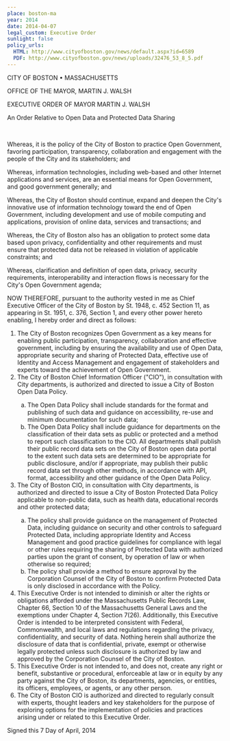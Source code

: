 ```yaml
---
place: boston-ma
year: 2014
date: 2014-04-07
legal_custom: Executive Order
sunlight: false
policy_urls:
  HTML: http://www.cityofboston.gov/news/default.aspx?id=6589
  PDF: http://www.cityofboston.gov/news/uploads/32476_53_8_5.pdf
---
```


<p>CITY OF BOSTON • MASSACHUSETTS</p>
<p>OFFICE OF THE MAYOR, MARTIN J. WALSH</p>
<p>EXECUTIVE ORDER OF MAYOR MARTIN J. WALSH</p>
<p>An Order Relative to Open Data and Protected Data Sharing</p>
<br>
<p>Whereas, it is the policy of the City of Boston to practice Open Government, favoring participation, transparency, collaboration and engagement with the people of the City and its stakeholders; and</p>
<p>Whereas, information technologies, including web-based and other Internet applications and services, are an essential means for Open Government, and good government generally; and</p>
<p>Whereas, the City of Boston should continue, expand and deepen the City's innovative use of information technology toward the end of Open Government, including development and use of mobile computing and applications, provision of online data, services and transactions; and</p>
<p>Whereas, the City of Boston also has an obligation to protect some data based upon privacy, confidentiality and other requirements and must ensure that protected data not be released in violation of applicable constraints; and</p>
<p>Whereas, clarification and definition of open data, privacy, security requirements, interoperability and interaction flows is necessary for the City's Open Government agenda;</p>
<p>NOW THEREFORE, pursuant to the authority vested in me as Chief Executive Officer of the City of Boston by St. 1948, c. 452 Section 11, as appearing in St. 1951, c. 376, Section 1, and every other power hereto enabling, I hereby order and direct as follows:</p>
<ol type="1">
    <li>The City of Boston recognizes Open Government as a key means for enabling public participation, transparency, collaboration and effective government, including by ensuring the availability and use of Open Data, appropriate security and sharing of Protected Data, effective use of Identity and Access Management and engagement of stakeholders and experts toward the achievement of Open Government.</li>
    <li>The City of Boston Chief Information Officer ("CIO"), in consultation with City departments, is authorized and directed to issue a City of Boston Open Data Policy.</li>
    <ol type="a">
        <li>The Open Data Policy shall include standards for the format and publishing of such data and guidance on accessibility, re-use and minimum documentation for such data;</li>
        <li>The Open Data Policy shall include guidance for departments on the classification of their data sets as public or protected and a method to report such classification to the CIO. All departments shall publish their public record data sets on the City of Boston open data portal to the extent such data sets are determined to be appropriate for public disclosure, and/or if appropriate, may publish their public record data set through other methods, in accordance with API, format, accessibility and other guidance of the Open Data Policy.</li>
    </ol>
    <li>The City of Boston CIO, in consultation with City departments, is authorized and directed to issue a City of Boston Protected Data Policy applicable to non-public data, such as health data, educational records and other protected data;</li>
    <ol type="a">
        <li>The policy shall provide guidance on the management of Protected Data, including guidance on security and other controls to safeguard Protected Data, including appropriate Identity and Access Management and good practice guidelines for compliance with legal or other rules requiring the sharing of Protected Data with authorized parties upon the grant of consent, by operation of law or when otherwise so required;</li>
        <li>The policy shall provide a method to ensure approval by the Corporation Counsel of the City of Boston to confirm Protected Data is only disclosed in accordance with the Policy.</li>
    </ol>
    <li>This Executive Order is not intended to diminish or alter the rights or obligations afforded under the Massachusetts Public Records Law, Chapter 66, Section 10 of the Massachusetts General Laws and the exemptions under Chapter 4, Section 7(26). Additionally, this Executive Order is intended to be interpreted consistent with Federal, Commonwealth, and local laws and regulations regarding the privacy, confidentiality, and security of data. Nothing herein shall authorize the disclosure of data that is confidential, private, exempt or otherwise legally protected unless such disclosure is authorized by law and approved by the Corporation Counsel of the City of Boston.</li>
    <li>  This Executive Order is not intended to, and does not, create any right or benefit, substantive or procedural, enforceable at law or in equity by any party against the City of Boston, its departments, agencies, or entities, its officers, employees, or agents, or any other person.</li>
    <li>  The City of Boston CIO is authorized and directed to regularly consult with experts, thought leaders and key stakeholders for the purpose of exploring options for the implementation of policies and practices arising under or related to this Executive Order.</li>
</ol>
<p>Signed this 7 Day of April, 2014</p> <p/>

